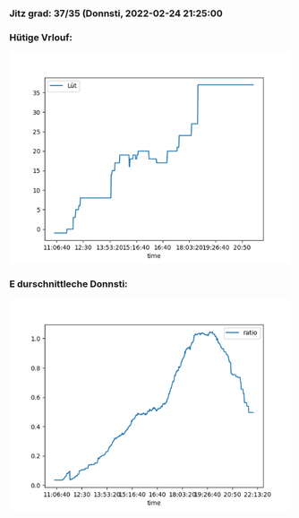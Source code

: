 ### Jitz grad: 37/35 (Donnsti, 2022-02-24 21:25:00

### Hütige Vrlouf:
![Graph](Today.png)

### E durschnittleche Donnsti:
![Graph](Donnsti.png)